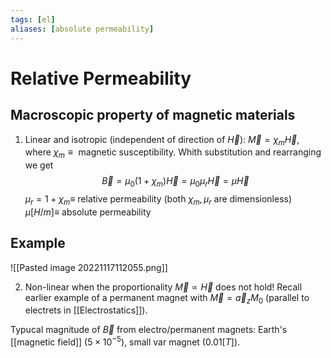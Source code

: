 ```yaml
---
tags: [el]
aliases: [absolute permeability]
---
```

# Relative Permeability

## Macroscopic property of magnetic materials 

1) Linear and isotropic (independent of direction of $\vec{H}$): $\vec{M} = \chi_{m} \vec{H}$, where $\chi_{m} \equiv \text{ magnetic susceptibility}$. Whith substitution and rearranging we get $$\vec{B} = \mu_{0}(1 + \chi_{m})\vec{H} = \mu_{0}\mu_{r}\vec{H} = \mu \vec{H}$$
   $\mu_{r} = 1 + \chi_{m} \equiv$ relative permeability (both $\chi_{m},\mu_{r}$ are dimensionless)
   $\mu [H/m] \equiv$ absolute permeability

## Example
![[Pasted image 20221117112055.png]]

2) Non-linear when the proportionality $\vec{M} \propto \vec{H}$ does not hold! Recall earlier example of a permanent magnet with $\vec{M} = \vec{a}_{z}M_{0}$ (parallel to electrets in [[Electrostatics]]).

Typucal magnitude of $\vec{B}$ from electro/permanent magnets: Earth's [[magnetic field]] ($5 \times 10^{-5}$), small var magnet ($0.01 [T]$).